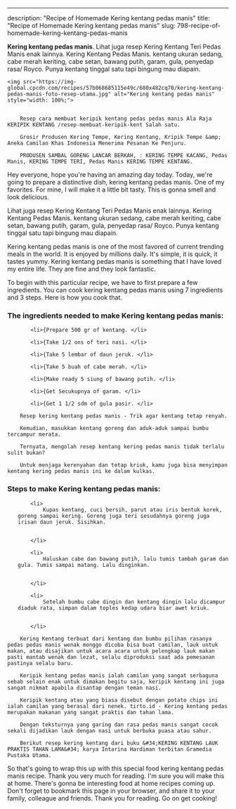---
description: "Recipe of Homemade Kering kentang pedas manis"
title: "Recipe of Homemade Kering kentang pedas manis"
slug: 798-recipe-of-homemade-kering-kentang-pedas-manis

<p>
	<strong>Kering kentang pedas manis</strong>. 
	Lihat juga resep Kering Kentang Teri Pedas Manis enak lainnya. Kering Kentang Pedas Manis. kentang ukuran sedang, cabe merah keriting, cabe setan, bawang putih, garam, gula, penyedap rasa/ Royco. Punya kentang tinggal satu tapi bingung mau diapain.
</p>
<p>
	
	<img src="https://img-global.cpcdn.com/recipes/57b068685115e49c/680x482cq70/kering-kentang-pedas-manis-foto-resep-utama.jpg" alt="Kering kentang pedas manis" style="width: 100%;">
	
	
		Resep cara membuat keripik kentang pedas pedas manis Ala Raja KERIPIK KENTANG /resep-membuat-keripik-kent Salah satu.
	
		Grosir Produsen Kering Tempe, Kering Kentang, Kripik Tempe &amp; Aneka Camilan Khas Indonesia Menerima Pesanan Ke Penjuru.
	
		PRODUSEN SAMBAL GORENG LANCAR BERKAH, : KERING TEMPE KACANG, Pedas Manis, KERING TEMPE TERI, Pedas Manis KERING TEMPE KENTANG.
	
</p>
<p>
	Hey everyone, hope you're having an amazing day today. Today, we're going to prepare a distinctive dish, kering kentang pedas manis. One of my favorites. For mine, I will make it a little bit tasty. This is gonna smell and look delicious.
</p>
	
<p>
	Lihat juga resep Kering Kentang Teri Pedas Manis enak lainnya. Kering Kentang Pedas Manis. kentang ukuran sedang, cabe merah keriting, cabe setan, bawang putih, garam, gula, penyedap rasa/ Royco. Punya kentang tinggal satu tapi bingung mau diapain.
</p>
<p>
	Kering kentang pedas manis is one of the most favored of current trending meals in the world. It is enjoyed by millions daily. It's simple, it is quick, it tastes yummy. Kering kentang pedas manis is something that I have loved my entire life. They are fine and they look fantastic.
</p>

<p>
To begin with this particular recipe, we have to first prepare a few ingredients. You can cook kering kentang pedas manis using 7 ingredients and 3 steps. Here is how you cook that.
</p>

<h3>The ingredients needed to make Kering kentang pedas manis:</h3>

<ol>
	
		<li>{Prepare 500 gr of kentang. </li>
	
		<li>{Take 1/2 ons of teri nasi. </li>
	
		<li>{Take 5 lembar of daun jeruk. </li>
	
		<li>{Take 5 buah of cabe merah. </li>
	
		<li>{Make ready 5 siung of bawang putih. </li>
	
		<li>{Get Secukupnya of garam. </li>
	
		<li>{Get 1 1/2 sdm of gula pasir. </li>
	
</ol>
<p>
	
		Resep kering kentang pedas manis - Trik agar kentang tetap renyah.
	
		Kemudian, masukkan kentang goreng dan aduk-aduk sampai bumbu tercampur merata.
	
		Ternyata, mengolah resep kentang kering pedas manis tidak terlalu sulit bukan?
	
		Untuk menjaga kerenyahan dan tetap kriuk, kamu juga bisa menyimpan kentang kering pedas manis ini ke dalam kulkas.
	
</p>

<h3>Steps to make Kering kentang pedas manis:</h3>

<ol>
	
		<li>
			Kupas kentang, cuci bersih, parut atau iris bentuk korek, goreng sampai kering. Goreng juga teri sesudahnya goreng juga irisan daun jeruk. Sisihkan.
			
			
		</li>
	
		<li>
			Haluskan cabe dan bawang putih, lalu tumis tambah garam dan gula. Tumis sampai matang. Lalu dinginkan.
			
			
		</li>
	
		<li>
			Setelah bumbu cabe dingin dan kentang dingin lalu dicampur diaduk rata, simpan dalam toples kedap udara biar awet kriuk.
			
			
		</li>
	
</ol>

<p>
	
		Kering Kentang terbuat dari kentang dan bumbu pilihan rasanya pedas pedas manis wenak monggo dicoba bisa buat camilan, lauk untuk makan, atau disajikan untuk acara acara untuk pelengkap lauk makan pasti mantab wenak dan lezat, selalu diproduksi saat ada pemesanan pastinya selalu baru.
	
		Keripik kentang pedas manis ialah camilan yang sangat serbaguna sebab selain enak untuk dimakan begitu saja, keripik kentang ini juga sangat nikmat apabila disantap dengan teman nasi.
	
		Keripik kentang atau yang biasa disebut dengan potato chips ini ialah camilan yang berasal dari nenek. tirto.id - Kering kentang pedas merupakan makanan yang sangat praktis dan tahan lama.
	
		Dengan teksturnya yang garing dan rasa pedas manis sangat cocok sekali dijadikan lauk dengan nasi untuk berbuka puasa atau sahur.
	
		Berikut resep kering kentang dari buku &#34;KERING KENTANG LAUK PRAKTIS TAHAN LAMA&#34; karya Intarina Hardiman terbitan Gramedia Pustaka Utama.
	
</p>

<p>
	So that's going to wrap this up with this special food kering kentang pedas manis recipe. Thank you very much for reading. I'm sure you will make this at home. There's gonna be interesting food at home recipes coming up. Don't forget to bookmark this page in your browser, and share it to your family, colleague and friends. Thank you for reading. Go on get cooking!
</p>
